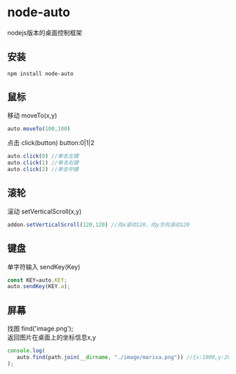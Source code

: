 # node-auto
nodejs版本的桌面控制框架

## 安装
```
npm install node-auto
``` 
## 鼠标
移动 moveTo(x,y)  

```javascript
auto.moveTo(100,100)
```

点击 click(button) button:0|1|2

```javascript
auto.click(0) //单击左键
auto.click(1) //单击右键
auto.click(2) //单击中键
```

## 滚轮 
滚动  setVerticalScroll(x,y)

```javascript
addon.setVerticalScroll(120,120) //向x滚动120，向y方向滚动120
```

## 键盘  
单字符输入 sendKey(Key)

```javascript
const KEY=auto.KEY;
auto.sendKey(KEY.a);
```

## 屏幕  
找图 find('image.png');   
返回图片在桌面上的坐标信息x,y

```javascript
console.log(
   auto.find(path.join(__dirname, "./image/marisa.png")) //{x:1000,y:200}
);
```

